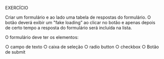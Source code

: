 
##

EXERCÍCIO


Criar um formulário e ao lado uma tabela de respostas do
formulário. O botão deverá exibir um "fake loading” ao clicar no
botão e apenas depois de certo tempo a resposta do formulário será
incluída na lista.


O formulário deve ter os elementos:

○ campo de texto
○ caixa de seleção
○ radio button
○ checkbox
○ Botão de submit

##